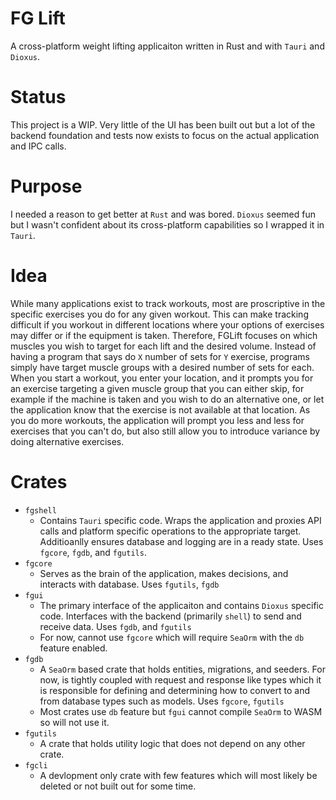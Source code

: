 # FG Lift

A cross-platform weight lifting applicaiton written in Rust and with `Tauri` and `Dioxus`.

# Status
This project is a WIP. Very little of the UI has been built out but a lot of the backend foundation and tests now exists to focus on the actual application and IPC calls.

# Purpose
I needed a reason to get better at `Rust` and was bored. `Dioxus` seemed fun but I wasn't confident about its cross-platform capabilities so I wrapped it in `Tauri`.

# Idea
While many applications exist to track workouts, most are proscriptive in the specific exercises you do for any given workout. This can make tracking difficult if you workout in different locations where your options of exercises may differ or if the equipment is taken. Therefore, FGLift focuses on which muscles you wish to target for each lift and the desired volume. Instead of having a program that says do `X` number of sets for `Y` exercise, programs simply have target muscle groups with a desired number of sets for each. When you start a workout, you enter your location, and it prompts you for an exercise targeting a given muscle group that you can either skip, for example if the machine is taken and you wish to do an alternative one, or let the application know that the exercise is not available at that location. As you do more workouts, the application will prompt you less and less for exercises that you can't do, but also still allow you to introduce variance by doing alternative exercises.

# Crates
- `fgshell`
  - Contains `Tauri` specific code. Wraps the application and proxies API calls and platform specific operations to the appropriate target. Additioanlly ensures database and logging are in a ready state. Uses `fgcore`, `fgdb`, and `fgutils`.
- `fgcore`
  - Serves as the brain of the application, makes decisions, and interacts with database. Uses `fgutils`, `fgdb`
- `fgui`
  - The primary interface of the applicaiton and contains `Dioxus` specific code. Interfaces with the backend (primarily `shell`) to send and receive data. Uses `fgdb`, and `fgutils`
  - For now, cannot use `fgcore` which will require `SeaOrm` with the `db` feature enabled.
- `fgdb`
  - A `SeaOrm` based crate that holds entities, migrations, and seeders. For now, is tightly coupled with request and response like types which it is responsible for defining and determining how to convert to and from database types such as models. Uses `fgcore`, `fgutils`
  - Most crates use `db` feature but `fgui` cannot compile `SeaOrm` to WASM so will not use it.
- `fgutils`
  - A crate that holds utility logic that does not depend on any other crate.
- `fgcli`
  - A devlopment only crate with few features which will most likely be deleted or not built out for some time.
